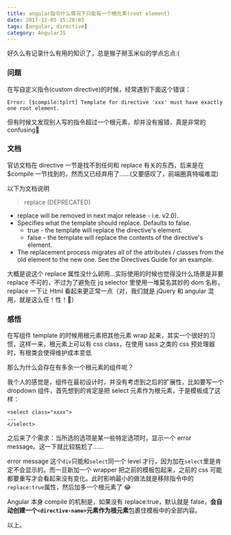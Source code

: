```yaml
---
title: angular指令什么情况下只能有一个根元素(root element)
date: 2017-12-05 15:28:03
tags: [angular, directive]
category: AngularJS
---
```


好久么有记录什么有用的知识了，总是猴子掰玉米似的学点忘点:(

### 问题

在写自定义指令(custom directive)的时候，经常遇到下面这个错误：

```
Error: [$compile:tplrt] Template for directive 'xxx' must have exactly one root element.
```

但有时候又发现别人写的指令超过一个根元素，却并没有报错，真是非常的 confusing🤔

### 文档

官访文档在 directive 一节是找不到任何和 replace 有关的东西，后来是在\$compile 一节找到的，然而又已经弃用了……(又要感叹了，前端圈真特喵难混)

以下为文档说明

> replace (DEPRECATED)

- replace will be removed in next major release - i.e. v2.0).
- Specifies what the template should replace. Defaults to false.
  - true - the template will replace the directive's element.
  - false - the template will replace the contents of the directive's element.
- The replacement process migrates all of the attributes / classes from the old element to the new one. See the Directives Guide for an example.

大概是说这个 replace 属性没什么卵用…实际使用的时候也觉得没什么场景是非要 replace 不可的，不过为了避免在 jq selector 里使用一堆莫名其妙的 dom 名称，replace 一下让 Html 看起来更正常一点（对，我们就是 jQuery 和 angular 混用，就是这么任！性！🤷‍）

### 感悟

在写组件 template 的时候用根元素把其他元素 wrap 起来，其实一个很好的习惯，这样一来，根元素上可以有 css class，在使用 sass 之类的 css 预处理器时，有根类会使得维护成本变低

那么为什么会存在有多余一个根元素的组件呢？

我个人的感觉是，组件在最初设计时，并没有考虑到之后的扩展性，比如要写一个 dropdown 组件，首先想到的肯定是把 select 元素作为根元素，于是模板成了这样：

```
<select class="xxxx">
...
</select>
```

之后来了个需求：当所选的选项是某一些特定选项时，显示一个 error message。这一下就比较尴尬了……

error message 这个`div`只能和`select`同一个 level 才行，因为加在`select`里是肯定不会显示的。而一旦新加一个 wrapper 把之前的模板包起来，之前的 css 可能都要重写才会看起来没有变化。此时影响最小的做法就是移除指令中的`replace:true`属性，然后加多一个根元素了 😂

Angular 本身 compile 的机制是，如果没有 replace:true，默认就是 false，**会自动创建一个`<directive-name>`元素作为根元素**包裹住模板中的全部内容。

以上。
